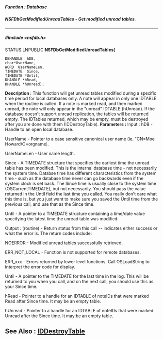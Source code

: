 ##### Function : Database
##### NSFDbGetModifiedUnreadTables - Get modified unread tables.
---
##### #include <nsfdb.h>
STATUS LNPUBLIC **NSFDbGetModifiedUnreadTables(**

	DBHANDLE  hDB,
	char*UserName,
	WORD  UserNameLen,
	TIMEDATE  Since,
	TIMEDATE *Until,
	DHANDLE *hRead,
	DHANDLE *hUnread);
**Description :**
This function will get unread tables modified during a specific time period for 
local databases only.  A note will appear in only one IDTABLE when the routine 
is called.  If a note is marked read, and then marked unread, the note will 
only appear in the "unread" IDTABLE (hUnread).   If the database doesn't 
support unread replication, the tables will be returned empty.  The IDTables 
returned, which may be empty, must be destroyed after you are done with them 
(IDDestroyTable).
**Parameters :**
Input :
hDB  -  Handle to an open local database.

UserName  -  Pointer to a case sensitive canonical user name (ie. "CN=Moe Howard/O=orgname).

UserNameLen  -  User name length.

Since  -  A TIMEDATE structure that specifies the earliest time the unread table has been modified.  This is the internal database time - not necessarily the system time.  Databse time has different characteristics from the system time - such as the database time never can go backwards even if the system clock is set back.  The Since time is usually close to the system time (OSCurrentTIMEDATE), but not necessarily.  You should pass the value returned in the Until field the last time you called.  You really don't care what this time is, but you just want to make sure you saved the Until time from the previous call, and use that as the Since time.

Until  -  A pointer to a TIMEDATE structure containing a time/date value specifying the latest time the unread table was modified.

Output :
(routine)  -  Return status from this call -- indicates either success or what the error is. The return codes include:

NOERROR - Modified unread tables successfully retrieved.

ERR_NOT_LOCAL - Function is not supported for remote databases.

ERR_xxx - Errors returned by lower level functions.  Call OSLoadString to interpret the error code for display.


Until  -  A pointer to the TIMEDATE for the last time in the log.  This will be returned to you when you call, and on the next call, you should use this as your Since time.

hRead  -  Pointer to a handle for an IDTABLE of noteIDs that were marked Read after Since time. It may be an empty table.

hUnread  -  Pointer to a handle for an IDTABLE of noteIDs that were marked Unread after the Since time.  It may be an empty table.

**See Also :**
[IDDestroyTable](D:/md_files/IDDestroyTable.md)
---
